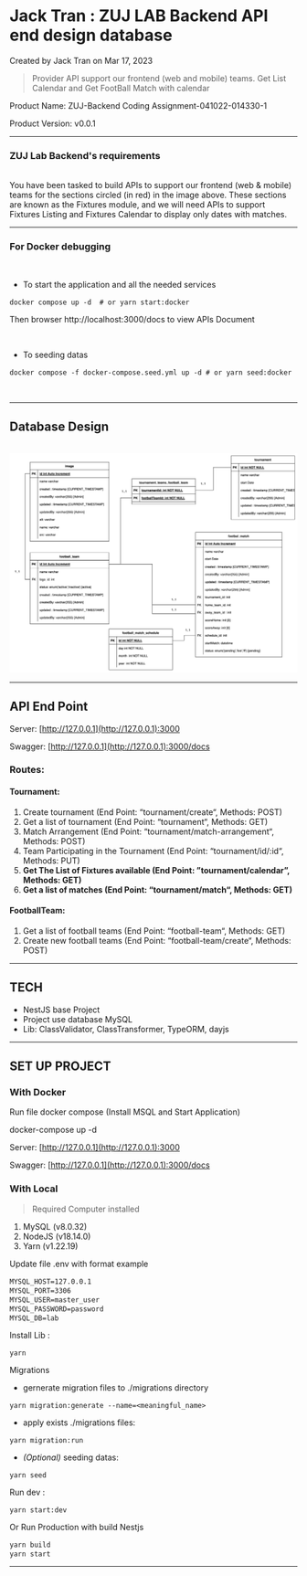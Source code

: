 # Jack Tran : ZUJ LAB Backend API end design database

Created by Jack Tran on Mar 17, 2023

> Provider API support our frontend (web and mobile) teams. Get List Calendar and Get FootBall Match with calendar

Product Name: ZUJ-Backend Coding Assignment-041022-014330-1

Product Version: v0.0.1

---

### ZUJ Lab Backend's requirements
<br />
You have been tasked to build APIs to support our frontend (web & mobile) teams for the sections circled (in red) in the image above. These sections are known as the Fixtures module, and we will need APIs to support Fixtures Listing and Fixtures Calendar to display only dates with matches.

<!-- ZUJ Lab Backend Objectives -->

---

### For Docker debugging

<br />

- To start the application and all the needed services


```
docker compose up -d  # or yarn start:docker
```

Then browser http://localhost:3000/docs to view APIs Document

<br />

- To seeding datas

```
docker compose -f docker-compose.seed.yml up -d # or yarn seed:docker
```

<br />

---

## Database Design

<br />

<img src="./attachments/327681/491523.png" style="background: white"/>

---

## API End Point

Server: [http://127.0.0.1](http://127.0.0.1):3000

Swagger: [http://127.0.0.1](http://127.0.0.1):3000/docs

### Routes:

#### Tournament:

1.  Create tournament (End Point: “tournament/create“, Methods: POST)
2.  Get a list of tournament (End Point: “tournament“, Methods: GET)
3.  Match Arrangement (End Point: “tournament/match-arrangement“, Methods: POST)
4.  Team Participating in the Tournament (End Point: “tournament/id/:id“, Methods: PUT)
5.  **Get The List of Fixtures available (End Point: ”**tournament/calendar**”, Methods: GET)**
6.  **Get a list of matches (End Point: “**tournament/match**“, Methods: GET)**

#### FootballTeam:

1.  Get a list of football teams (End Point: “football-team“, Methods: GET)
2.  Create new football teams (End Point: “football-team/create“, Methods: POST)

---

## TECH

- NestJS base Project
- Project use database MySQL
- Lib: ClassValidator, ClassTransformer, TypeORM, dayjs

---

## SET UP PROJECT

### With Docker

Run file docker compose (Install MSQL and Start Application)

docker-compose up -d

Server: [http://127.0.0.1](http://127.0.0.1):3000

Swagger: [http://127.0.0.1](http://127.0.0.1):3000/docs

### With Local

> Required Computer installed

1.  MySQL (v8.0.32)
2.  NodeJS (v18.14.0)
3.  Yarn (v1.22.19)

Update file .env with format example

```
MYSQL_HOST=127.0.0.1
MYSQL_PORT=3306
MYSQL_USER=master_user
MYSQL_PASSWORD=password
MYSQL_DB=lab
```

Install Lib :

```
yarn
```

Migrations

- gernerate migration files to ./migrations directory 
```
yarn migration:generate --name=<meaningful_name>
```

- apply exists ./migrations files: 
```
yarn migration:run
```

- <i>(Optional)</i> seeding datas: 
```
yarn seed
```

Run dev :

```
yarn start:dev
```

Or Run Production with build Nestjs

```
yarn build
yarn start
```

---
